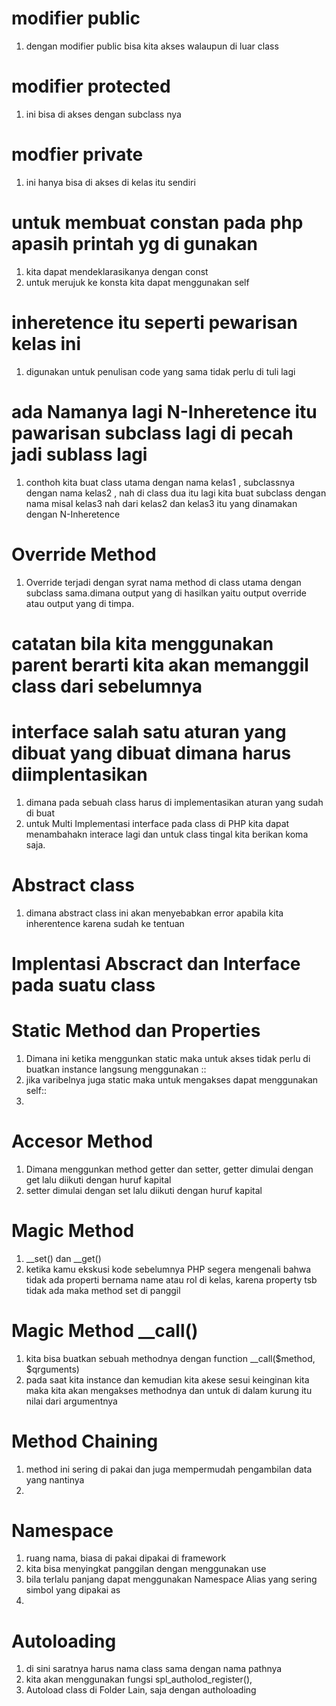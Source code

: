# modifier public
1. dengan modifier public bisa kita akses walaupun di luar class

# modifier protected 
1. ini bisa di akses dengan subclass nya 
# modfier private 
1. ini hanya bisa di akses di kelas itu sendiri

# untuk membuat constan pada php apasih printah yg di gunakan
1. kita dapat mendeklarasikanya dengan const
2. untuk merujuk ke konsta kita dapat menggunakan self

# inheretence itu seperti pewarisan kelas ini 
1. digunakan untuk penulisan code yang sama tidak perlu di tuli lagi

# ada Namanya lagi N-Inheretence itu pawarisan subclass lagi di pecah jadi sublass lagi
1. conthoh kita buat class utama dengan nama kelas1 , subclassnya dengan nama kelas2 , nah di class dua itu lagi kita buat subclass dengan
nama misal kelas3 nah dari kelas2 dan kelas3 itu yang dinamakan dengan N-Inheretence
# Override Method
1. Override terjadi dengan syrat nama method di class utama dengan subclass sama.dimana output yang di hasilkan yaitu output override
atau output yang di timpa.
# catatan bila kita menggunakan parent berarti kita akan memanggil class dari sebelumnya

# interface salah satu aturan yang dibuat yang dibuat dimana harus diimplentasikan
1. dimana pada sebuah class harus di implementasikan aturan yang sudah di buat
2. untuk Multi Implementasi interface pada class di PHP kita dapat menambahakn interace lagi dan untuk class tingal kita berikan koma saja.


# Abstract class
1. dimana abstract class ini akan menyebabkan error apabila kita inherentence karena sudah ke tentuan
# Implentasi Abscract dan Interface pada suatu class

# Static Method dan Properties 
1. Dimana ini ketika menggunkan static maka untuk akses tidak perlu di buatkan instance langsung menggunakan ::
2. jika varibelnya juga static maka untuk mengakses dapat menggunakan self:: 
3. 

# Accesor Method
1. Dimana menggunkan method getter dan setter, getter dimulai dengan get lalu diikuti dengan huruf kapital
2. setter dimulai dengan set lalu diikuti dengan huruf kapital

# Magic Method 
1. __set() dan __get()
2. ketika kamu ekskusi kode sebelumnya PHP segera mengenali bahwa tidak ada properti bernama name atau rol di kelas, karena property tsb tidak ada maka method set di panggil

# Magic Method __call()
1. kita bisa buatkan sebuah methodnya dengan function __call($method, $qrguments)
 2. pada saat kita instance dan kemudian kita akese sesui keinginan kita maka kita akan mengakses methodnya dan untuk di dalam kurung itu nilai dari argumentnya
# Method Chaining 
1. method ini sering di pakai dan juga mempermudah pengambilan data yang nantinya
2. 

# Namespace
1. ruang nama, biasa di pakai dipakai di framework
2. kita bisa menyingkat panggilan dengan menggunakan use
3. bila terlalu panjang dapat menggunakan Namespace Alias yang sering simbol yang dipakai as
4. 
# Autoloading 
1. di sini saratnya harus nama class sama dengan nama pathnya
2. kita akan menggunakan fungsi spl_autholod_register(),
3. Autoload class di Folder Lain, saja dengan autholoading